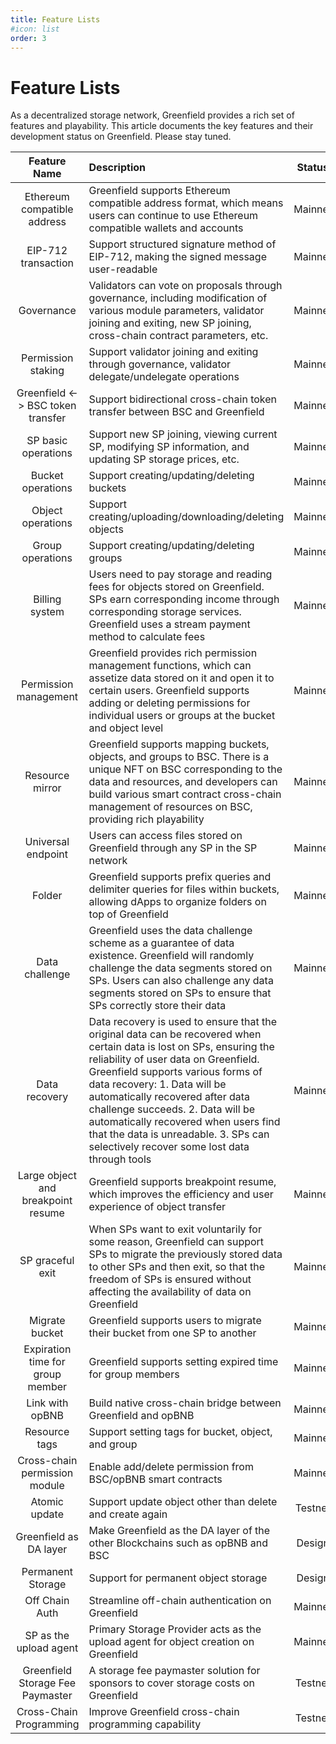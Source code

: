 ```yaml
---
title: Feature Lists
#icon: list
order: 3
---
```


# Feature Lists

As a decentralized storage network, Greenfield provides a rich set of features and playability. This article documents
the key features and their development status on Greenfield. Please stay tuned.

|            Feature Name            | Description                                                                                                                                                                                                                                                                                                                                                                                                                                | Status  |
|:----------------------------------:|:-------------------------------------------------------------------------------------------------------------------------------------------------------------------------------------------------------------------------------------------------------------------------------------------------------------------------------------------------------------------------------------------------------------------------------------------|:-------:|
|    Ethereum compatible address     | Greenfield supports Ethereum compatible address format, which means users can continue to use Ethereum compatible wallets and accounts                                                                                                                                                                                                                                                                                                     | Mainnet |
|        EIP-712 transaction         | Support structured signature method of EIP-712, making the signed message user-readable                                                                                                                                                                                                                                                                                                                                                    | Mainnet |
|             Governance             | Validators can vote on proposals through governance, including modification of various module parameters, validator joining and exiting, new SP joining, cross-chain contract parameters, etc.                                                                                                                                                                                                                                             | Mainnet |
|         Permission staking         | Support validator joining and exiting through governance, validator delegate/undelegate operations                                                                                                                                                                                                                                                                                                                                         | Mainnet |
| Greenfield <-> BSC token transfer  | Support bidirectional cross-chain token transfer between BSC and Greenfield                                                                                                                                                                                                                                                                                                                                                                | Mainnet |
|        SP basic operations         | Support new SP joining, viewing current SP, modifying SP information, and updating SP storage prices, etc.                                                                                                                                                                                                                                                                                                                                 | Mainnet |
|         Bucket operations          | Support creating/updating/deleting buckets                                                                                                                                                                                                                                                                                                                                                                                                 | Mainnet |
|         Object operations          | Support creating/uploading/downloading/deleting objects                                                                                                                                                                                                                                                                                                                                                                                    | Mainnet |
|          Group operations          | Support creating/updating/deleting groups                                                                                                                                                                                                                                                                                                                                                                                                  | Mainnet |
|           Billing system           | Users need to pay storage and reading fees for objects stored on Greenfield. SPs earn corresponding income through corresponding storage services. Greenfield uses a stream payment method to calculate fees                                                                                                                                                                                                                               | Mainnet |
|       Permission management        | Greenfield provides rich permission management functions, which can assetize data stored on it and open it to certain users. Greenfield supports adding or deleting permissions for individual users or groups at the bucket and object level                                                                                                                                                                                              | Mainnet |
|          Resource mirror           | Greenfield supports mapping buckets, objects, and groups to BSC. There is a unique NFT on BSC corresponding to the data and resources, and developers can build various smart contract cross-chain management of resources on BSC, providing rich playability                                                                                                                                                                              | Mainnet |
|         Universal endpoint         | Users can access files stored on Greenfield through any SP in the SP network                                                                                                                                                                                                                                                                                                                                                               | Mainnet |
|               Folder               | Greenfield supports prefix queries and delimiter queries for files within buckets, allowing dApps to organize folders on top of Greenfield                                                                                                                                                                                                                                                                                                 | Mainnet |
|           Data challenge           | Greenfield uses the data challenge scheme as a guarantee of data existence. Greenfield will randomly challenge the data segments stored on SPs. Users can also challenge any data segments stored on SPs to ensure that SPs correctly store their data                                                                                                                                                                                     | Mainnet |
|           Data recovery            | Data recovery is used to ensure that the original data can be recovered when certain data is lost on SPs, ensuring the reliability of user data on Greenfield. Greenfield supports various forms of data recovery: 1. Data will be automatically recovered after data challenge succeeds. 2. Data will be automatically recovered when users find that the data is unreadable. 3. SPs can selectively recover some lost data through tools | Mainnet |
| Large object and breakpoint resume | Greenfield supports breakpoint resume, which improves the efficiency and user experience of object transfer                                                                                                                                                                                                                                                                                                                                | Mainnet |
|          SP graceful exit          | When SPs want to exit voluntarily for some reason, Greenfield can support SPs to migrate the previously stored data to other SPs and then exit, so that the freedom of SPs is ensured without affecting the availability of data on Greenfield                                                                                                                                                                                             | Mainnet |
|           Migrate bucket           | Greenfield supports users to migrate their bucket from one SP to another                                                                                                                                                                                                                                                                                                                                                                   | Mainnet |
|  Expiration time for group member  | Greenfield supports setting expired time for group members                                                                                                                                                                                                                                                                                                                                                                                 | Mainnet |
|          Link with opBNB           | Build native cross-chain bridge between Greenfield and opBNB                                                                                                                                                                                                                                                                                                                                                                               | Mainnet |
|           Resource tags            | Support setting tags for bucket, object, and group                                                                                                                                                                                                                                                                                                                                                                                         | Mainnet |
|   Cross-chain permission module    | Enable add/delete permission from BSC/opBNB smart contracts                                                                                                                                                                                                                                                                                                                                                                                | Mainnet |
|           Atomic update            | Support update object other than delete and create again                                                                                                                                                                                                                                                                                                                                                                                   | Testnet |
|       Greenfield as DA layer       | Make Greenfield as the DA layer of the other Blockchains such as opBNB and BSC                                                                                                                                                                                                                                                                                                                                                             | Design  |
|         Permanent Storage          | Support for permanent object storage                                                                                                                                                                                                                                                                                                                                                                                                       | Design  |
|           Off Chain Auth           | Streamline off-chain authentication on Greenfield                                                                                                                                                                                                                                                                                                                                                                                          | Mainnet |
|       SP as the upload agent       | Primary Storage Provider acts as the upload agent for object creation on Greenfield                                                                                                                                                                                                                                                                                                                                                        | Mainnet |
|  Greenfield Storage Fee Paymaster  | A storage fee paymaster solution for sponsors to cover storage costs on Greenfield                                                                                                                                                                                                                                                                                                                                                         | Testnet |
|      Cross-Chain Programming       | Improve Greenfield cross-chain programming capability                                                                                                                                                                                                                                                                                                                                                                                      | Testnet |